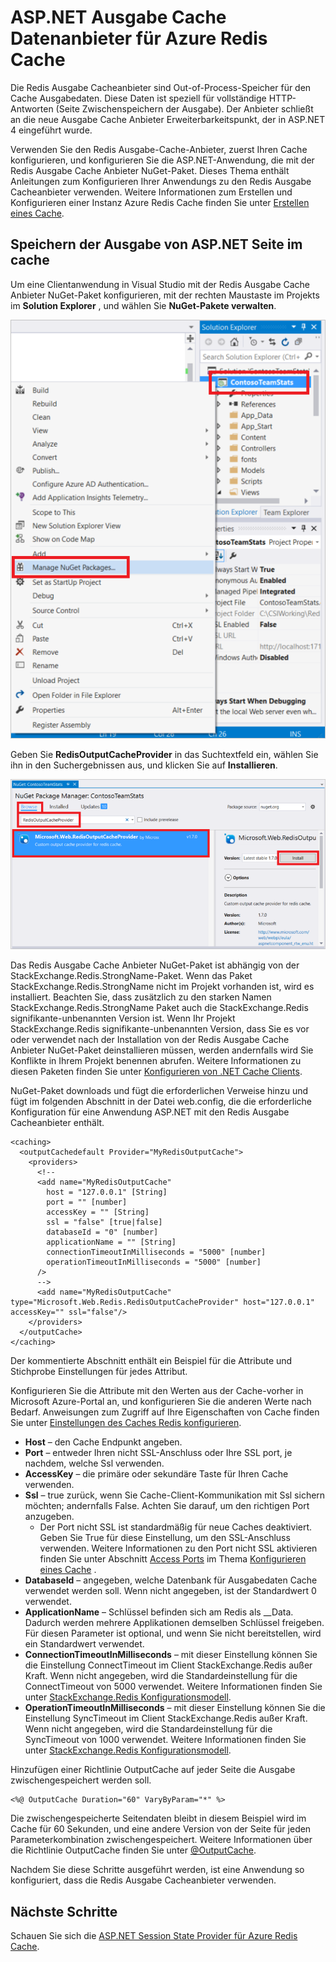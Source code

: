<properties
    pageTitle="ASP.NET Ausgabecacheanbieter Cache"
    description="Erfahren Sie, wie ASP.NET Seitenausgabe mit Azure Redis Cache zwischengespeichert"
    services="redis-cache"
    documentationCenter="na"
    authors="steved0x"
    manager="douge"
    editor="tysonn" />
<tags
    ms.service="cache"
    ms.devlang="na"
    ms.topic="article"
    ms.tgt_pltfrm="cache-redis"
    ms.workload="tbd"
    ms.date="09/27/2016"
    ms.author="sdanie" />

# <a name="aspnet-output-cache-provider-for-azure-redis-cache"></a>ASP.NET Ausgabe Cache Datenanbieter für Azure Redis Cache

Die Redis Ausgabe Cacheanbieter sind Out-of-Process-Speicher für den Cache Ausgabedaten. Diese Daten ist speziell für vollständige HTTP-Antworten (Seite Zwischenspeichern der Ausgabe). Der Anbieter schließt an die neue Ausgabe Cache Anbieter Erweiterbarkeitspunkt, der in ASP.NET 4 eingeführt wurde.

Verwenden Sie den Redis Ausgabe-Cache-Anbieter, zuerst Ihren Cache konfigurieren, und konfigurieren Sie die ASP.NET-Anwendung, die mit der Redis Ausgabe Cache Anbieter NuGet-Paket. Dieses Thema enthält Anleitungen zum Konfigurieren Ihrer Anwendungs zu den Redis Ausgabe Cacheanbieter verwenden. Weitere Informationen zum Erstellen und Konfigurieren einer Instanz Azure Redis Cache finden Sie unter [Erstellen eines Cache](cache-dotnet-how-to-use-azure-redis-cache.md#create-a-cache).

## <a name="store-aspnet-page-output-in-the-cache"></a>Speichern der Ausgabe von ASP.NET Seite im cache

Um eine Clientanwendung in Visual Studio mit der Redis Ausgabe Cache Anbieter NuGet-Paket konfigurieren, mit der rechten Maustaste im Projekts im **Solution Explorer** , und wählen Sie **NuGet-Pakete verwalten**.

![Verwalten von Azure Redis Cache NuGet-Pakete](./media/cache-aspnet-output-cache-provider/redis-cache-manage-nuget-menu.png)

Geben Sie **RedisOutputCacheProvider** in das Suchtextfeld ein, wählen Sie ihn in den Suchergebnissen aus, und klicken Sie auf **Installieren**.

![Azure Redis Cache Ausgabe Cacheanbieter](./media/cache-aspnet-output-cache-provider/redis-cache-page-output-provider.png)

Das Redis Ausgabe Cache Anbieter NuGet-Paket ist abhängig von der StackExchange.Redis.StrongName-Paket. Wenn das Paket StackExchange.Redis.StrongName nicht im Projekt vorhanden ist, wird es installiert. Beachten Sie, dass zusätzlich zu den starken Namen StackExchange.Redis.StrongName Paket auch die StackExchange.Redis signifikante-unbenannten Version ist. Wenn Ihr Projekt StackExchange.Redis signifikante-unbenannten Version, dass Sie es vor oder verwendet nach der Installation von der Redis Ausgabe Cache Anbieter NuGet-Paket deinstallieren müssen, werden andernfalls wird Sie Konflikte in Ihrem Projekt benennen abrufen. Weitere Informationen zu diesen Paketen finden Sie unter [Konfigurieren von .NET Cache Clients](cache-dotnet-how-to-use-azure-redis-cache.md#configure-the-cache-clients).

NuGet-Paket downloads und fügt die erforderlichen Verweise hinzu und fügt im folgenden Abschnitt in der Datei web.config, die die erforderliche Konfiguration für eine Anwendung ASP.NET mit den Redis Ausgabe Cacheanbieter enthält.

    <caching>
      <outputCachedefault Provider="MyRedisOutputCache">
        <providers>
          <!--
          <add name="MyRedisOutputCache"
            host = "127.0.0.1" [String]
            port = "" [number]
            accessKey = "" [String]
            ssl = "false" [true|false]
            databaseId = "0" [number]
            applicationName = "" [String]
            connectionTimeoutInMilliseconds = "5000" [number]
            operationTimeoutInMilliseconds = "5000" [number]
          />
          -->
          <add name="MyRedisOutputCache" type="Microsoft.Web.Redis.RedisOutputCacheProvider" host="127.0.0.1" accessKey="" ssl="false"/>
        </providers>
      </outputCache>
    </caching>

Der kommentierte Abschnitt enthält ein Beispiel für die Attribute und Stichprobe Einstellungen für jedes Attribut.

Konfigurieren Sie die Attribute mit den Werten aus der Cache-vorher in Microsoft Azure-Portal an, und konfigurieren Sie die anderen Werte nach Bedarf. Anweisungen zum Zugriff auf Ihre Eigenschaften von Cache finden Sie unter [Einstellungen des Caches Redis konfigurieren](cache-configure.md#configure-redis-cache-settings).

-   **Host** – den Cache Endpunkt angeben.
-   **Port** – entweder Ihren nicht SSL-Anschluss oder Ihre SSL port, je nachdem, welche Ssl verwenden.
-   **AccessKey** – die primäre oder sekundäre Taste für Ihren Cache verwenden.
-   **Ssl** – true zurück, wenn Sie Cache-Client-Kommunikation mit Ssl sichern möchten; andernfalls False. Achten Sie darauf, um den richtigen Port anzugeben.
    -   Der Port nicht SSL ist standardmäßig für neue Caches deaktiviert. Geben Sie True für diese Einstellung, um den SSL-Anschluss verwenden. Weitere Informationen zu den Port nicht SSL aktivieren finden Sie unter Abschnitt [Access Ports](cache-configure.md#access-ports) im Thema [Konfigurieren eines Cache](cache-configure.md) .
-   **DatabaseId** – angegeben, welche Datenbank für Ausgabedaten Cache verwendet werden soll. Wenn nicht angegeben, ist der Standardwert 0 verwendet.
-   **ApplicationName** – Schlüssel befinden sich am Redis als <AppName>_<SessionId>_Data. Dadurch werden mehrere Applikationen demselben Schlüssel freigeben. Für diesen Parameter ist optional, und wenn Sie nicht bereitstellen, wird ein Standardwert verwendet.
-   **ConnectionTimeoutInMilliseconds** – mit dieser Einstellung können Sie die Einstellung ConnectTimeout im Client StackExchange.Redis außer Kraft. Wenn nicht angegeben, wird die Standardeinstellung für die ConnectTimeout von 5000 verwendet. Weitere Informationen finden Sie unter [StackExchange.Redis Konfigurationsmodell](http://go.microsoft.com/fwlink/?LinkId=398705).
-   **OperationTimeoutInMilliseconds** – mit dieser Einstellung können Sie die Einstellung SyncTimeout im Client StackExchange.Redis außer Kraft. Wenn nicht angegeben, wird die Standardeinstellung für die SyncTimeout von 1000 verwendet. Weitere Informationen finden Sie unter [StackExchange.Redis Konfigurationsmodell](http://go.microsoft.com/fwlink/?LinkId=398705).

Hinzufügen einer Richtlinie OutputCache auf jeder Seite die Ausgabe zwischengespeichert werden soll.

    <%@ OutputCache Duration="60" VaryByParam="*" %>

Die zwischengespeicherte Seitendaten bleibt in diesem Beispiel wird im Cache für 60 Sekunden, und eine andere Version von der Seite für jeden Parameterkombination zwischengespeichert. Weitere Informationen über die Richtlinie OutputCache finden Sie unter [@OutputCache](http://go.microsoft.com/fwlink/?linkid=320837).

Nachdem Sie diese Schritte ausgeführt werden, ist eine Anwendung so konfiguriert, dass die Redis Ausgabe Cacheanbieter verwenden.

## <a name="next-steps"></a>Nächste Schritte

Schauen Sie sich die [ASP.NET Session State Provider für Azure Redis Cache](cache-aspnet-session-state-provider.md).

